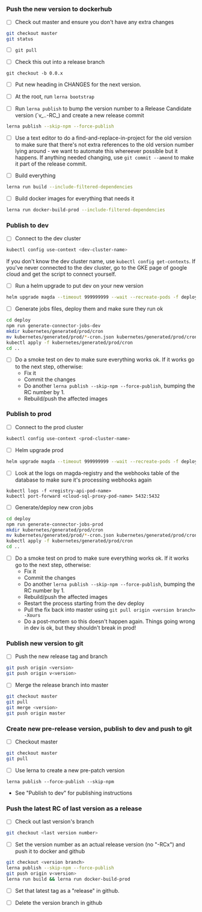 
### Push the new version to dockerhub
- [ ] Check out master and ensure you don't have any extra changes
```bash
git checkout master
git status
```

- [ ] `git pull`

- [ ] Check this out into a release branch
```
git checkout -b 0.0.x
```

- [ ] Put new heading in CHANGES for the next version.

- [ ] At the root, run `lerna bootstrap`

- [ ] Run `lerna publish` to bump the version number to a Release Candidate version (`v_._._-RC_) and create a new release commit
```bash
lerna publish --skip-npm --force-publish
```

- [ ] Use a text editor to do a find-and-replace-in-project for the old version to make sure that there's not extra references to the old version number lying around - we want to automate this whereever possible but it happens. If anything needed changing, use `git commit --amend` to make it part of the release commit.

- [ ] Build everything
```bash
lerna run build --include-filtered-dependencies
```

- [ ] Build docker images for everything that needs it
```bash
lerna run docker-build-prod --include-filtered-dependencies
```

### Publish to dev
- [ ] Connect to the dev cluster
```bash
kubectl config use-context <dev-cluster-name>
```

If you don't know the dev cluster name, use `kubectl config get-contexts`. If you've never connected to the dev cluster, go to the GKE page of google cloud and get the script to connect yourself.

- [ ] Run a helm upgrade to put dev on your new version
```bash
helm upgrade magda --timeout 999999999 --wait --recreate-pods -f deploy/helm/magda-dev.yml deploy/helm/magda
```

- [ ] Generate jobs files, deploy them and make sure they run ok
```bash
cd deploy
npm run generate-connector-jobs-dev
mkdir kubernetes/generated/prod/cron
mv kubernetes/generated/prod/*-cron.json kubernetes/generated/prod/cron
kubectl apply -f kubernetes/generated/prod/cron
cd ..
```

- [ ] Do a smoke test on dev to make sure everything works ok. If it works go to the next step, otherwise:
    - Fix it
    - Commit the changes
    - Do another `lerna publish --skip-npm --force-publish`, bumping the RC number by 1.
    - Rebuild/push the affected images
    
### Publish to prod
- [ ] Connect to the prod cluster
```bash
kubectl config use-context <prod-cluster-name>
```

- [ ] Helm upgrade prod
```bash
helm upgrade magda --timeout 999999999 --wait --recreate-pods -f deploy/helm/search-data-gov-au.yml deploy/helm/magda
```

- [ ] Look at the logs on magda-registry and the webhooks table of the database to make sure it's processing webhooks again
```
kubectl logs -f <registry-api-pod-name>
kubectl port-forward <cloud-sql-proxy-pod-name> 5432:5432
```

- [ ] Generate/deploy new cron jobs
```bash
cd deploy
npm run generate-connector-jobs-prod
mkdir kubernetes/generated/prod/cron
mv kubernetes/generated/prod/*-cron.json kubernetes/generated/prod/cron
kubectl apply -f kubernetes/generated/prod/cron
cd ..
```

- [ ] Do a smoke test on prod to make sure everything works ok. If it works go to the next step, otherwise:
    - Fix it
    - Commit the changes
    - Do another `lerna publish --skip-npm --force-publish`, bumping the RC number by 1.
    - Rebuild/push the affected images
    - Restart the process starting from the dev deploy
    - Pull the fix back into master using `git pull origin <version branch> -Xours`
    - Do a post-mortem so this doesn't happen again. Things going wrong in dev is ok, but they shouldn't break in prod!

### Publish new version to git
- [ ] Push the new release tag and branch
```bash
git push origin <version>
git push origin v<version>
```

- [ ] Merge the release branch into master
```bash
git checkout master
git pull
git merge <version>
git push origin master
```

### Create new pre-release version, publish to dev and push to git
- [ ] Checkout master
```bash
git checkout master
git pull
```

- [ ] Use lerna to create a new pre-patch version
```
lerna publish --force-publish --skip-npm
```

- See "Publish to dev" for publishing instructions

### Push the latest RC of last version as a release
- [ ] Check out last version's branch
```bash
git checkout <last version number>
```

- [ ] Set the version number as an actual release version (no "-RCx") and push it to docker and github

```bash
git checkout <version branch>
lerna publish --skip-npm --force-publish
git push origin v<version>
lerna run build && lerna run docker-build-prod
```

- [ ] Set that latest tag as a "release" in github.

- [ ] Delete the version branch in github
